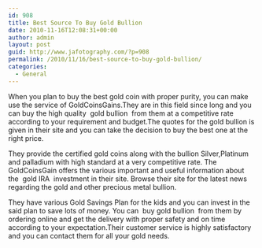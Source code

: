 ```yaml
---
id: 908
title: Best Source To Buy Gold Bullion
date: 2010-11-16T12:08:31+00:00
author: admin
layout: post
guid: http://www.jafotography.com/?p=908
permalink: /2010/11/16/best-source-to-buy-gold-bullion/
categories:
  - General
---
```

When you plan to buy the best gold coin with proper purity, you can make use the service of GoldCoinsGains.They are in this field since long and you can buy the high quality &nbsp;gold bullion&nbsp; from them at a competitive rate according to your requirement and budget.The quotes for the gold bullion is given in their site and you can take the decision to buy the best one at the right price.

They provide the certified gold coins along with the bullion Silver,Platinum and palladium with high standard at a very competitive rate. The GoldCoinsGain offers the various important and useful information about the &nbsp;gold IRA&nbsp; investment in their site. Browse their site for the latest news regarding the gold and other precious metal bullion. 

They have various Gold Savings Plan for the kids and you can invest in the said plan to save lots of money. You can &nbsp;buy gold bullion&nbsp; from them by ordering online and get the delivery with proper safety and on time according to your expectation.Their customer service is highly satisfactory and you can contact them for all your gold needs.